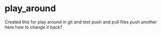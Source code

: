 # play_around
Created this for play around in git and test push and pull files
push another here
how to change it back?
